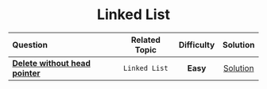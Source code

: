 <div align = "center">

# Linked List

| Question                            | Related Topic | Difficulty |                            Solution                            |
| :---------------------------------- | :-----------: | :--------: | :------------------------------------------------------------: |
| [**Delete without head pointer**]() | `Linked List` |  **Easy**  | [Solution](../Linked_List/001.Delete_without_head_pointer.cpp) |

</div>
